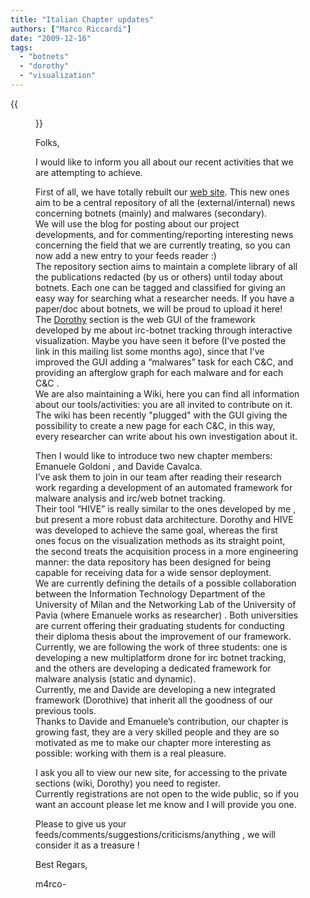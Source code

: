 ```yaml
---
title: "Italian Chapter updates"
authors: ["Marco Riccardi"]
date: "2009-12-16"
tags: 
  - "botnets"
  - "dorothy"
  - "visualization"
---
```

{{<figure src="images/banner.png" alt="Banner" width="50%">}}

Folks,  
  
I would like to inform you all about our recent activities that we are attempting to achieve.  

First of all, we have totally rebuilt our [web site](http://www.honeynet.it/ "The Italian Honeynet Project"). This new ones aim to be a central repository of all the (external/internal) news concerning botnets (mainly) and malwares (secondary).  
We will use the blog for posting about our project developments, and for commenting/reporting interesting news concerning the field that we are currently treating, so you can now add a new entry to your feeds reader :)  
The repository section aims to maintain a complete library of all the publications redacted (by us or others) until today about botnets. Each one can be tagged and classified for giving an easy way for searching what a researcher needs. If you have a paper/doc about botnets, we will be proud to upload it here!  
The [Dorothy](http://www.honeynet.it/dorothy/ "The Italian Honeynet Project") section is the web GUI of the framework developed by me about irc-botnet tracking through interactive visualization. Maybe you have seen it before (I’ve posted the link in this mailing list some months ago), since that I’ve improved the GUI adding a “malwares” task for each C&C, and providing an afterglow graph for each malware and for each C&C .  
We are also maintaining a Wiki, here you can find all information about our tools/activities: you are all invited to contribute on it. The wiki has been recently "plugged" with the GUI giving the possibility to create a new page for each C&C, in this way, every researcher can write about his own investigation about it.  

Then I would like to introduce two new chapter members: Emanuele Goldoni , and Davide Cavalca.  
I’ve ask them to join in our team after reading their research work regarding a development of an automated framework for malware analysis and irc/web botnet tracking.  
Their tool “HIVE” is really similar to the ones developed by me , but present a more robust data architecture. Dorothy and HIVE was developed to achieve the same goal, whereas the first ones focus on the visualization methods as its straight point, the second treats the acquisition process in a more engineering manner: the data repository has been designed for being capable for receiving data for a wide sensor deployment.  
We are currently defining the details of a possible collaboration between the Information Technology Department of the University of Milan and the Networking Lab of the University of Pavia (where Emanuele works as researcher) . Both universities are current offering their graduating students for conducting their diploma thesis about the improvement of our framework. Currently, we are following the work of three students: one is developing a new multiplatform drone for irc botnet tracking, and the others are developing a dedicated framework for malware analysis (static and dynamic).  
Currently, me and Davide are developing a new integrated framework (Dorothive) that inherit all the goodness of our previous tools.  
Thanks to Davide and Emanuele’s contribution, our chapter is growing fast, they are a very skilled people and they are so motivated as me to make our chapter more interesting as possible: working with them is a real pleasure.  

I ask you all to view our new site, for accessing to the private sections (wiki, Dorothy) you need to register.  
Currently registrations are not open to the wide public, so if you want an account please let me know and I will provide you one.  

Please to give us your feeds/comments/suggestions/criticisms/anything , we will consider it as a treasure !  

Best Regars,  

m4rco-

